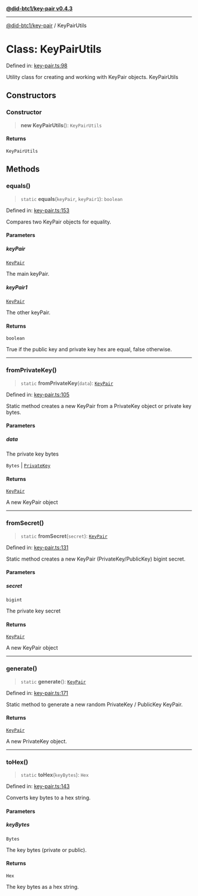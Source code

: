 [**@did-btc1/key-pair v0.4.3**](../README.md)

***

[@did-btc1/key-pair](../globals.md) / KeyPairUtils

# Class: KeyPairUtils

Defined in: [key-pair.ts:98](https://github.com/jintekc/did-btc1-js/blob/9b649231f8bcea8c1911a9bbc579d27a54fe8a3f/packages/key-pair/src/key-pair.ts#L98)

Utility class for creating and working with KeyPair objects.
 KeyPairUtils

## Constructors

### Constructor

> **new KeyPairUtils**(): `KeyPairUtils`

#### Returns

`KeyPairUtils`

## Methods

### equals()

> `static` **equals**(`keyPair`, `keyPair1`): `boolean`

Defined in: [key-pair.ts:153](https://github.com/jintekc/did-btc1-js/blob/9b649231f8bcea8c1911a9bbc579d27a54fe8a3f/packages/key-pair/src/key-pair.ts#L153)

Compares two KeyPair objects for equality.

#### Parameters

##### keyPair

[`KeyPair`](KeyPair.md)

The main keyPair.

##### keyPair1

[`KeyPair`](KeyPair.md)

The other keyPair.

#### Returns

`boolean`

True if the public key and private key hex are equal, false otherwise.

***

### fromPrivateKey()

> `static` **fromPrivateKey**(`data`): [`KeyPair`](KeyPair.md)

Defined in: [key-pair.ts:105](https://github.com/jintekc/did-btc1-js/blob/9b649231f8bcea8c1911a9bbc579d27a54fe8a3f/packages/key-pair/src/key-pair.ts#L105)

Static method creates a new KeyPair from a PrivateKey object or private key bytes.

#### Parameters

##### data

The private key bytes

`Bytes` | [`PrivateKey`](PrivateKey.md)

#### Returns

[`KeyPair`](KeyPair.md)

A new KeyPair object

***

### fromSecret()

> `static` **fromSecret**(`secret`): [`KeyPair`](KeyPair.md)

Defined in: [key-pair.ts:131](https://github.com/jintekc/did-btc1-js/blob/9b649231f8bcea8c1911a9bbc579d27a54fe8a3f/packages/key-pair/src/key-pair.ts#L131)

Static method creates a new KeyPair (PrivateKey/PublicKey) bigint secret.

#### Parameters

##### secret

`bigint`

The private key secret

#### Returns

[`KeyPair`](KeyPair.md)

A new KeyPair object

***

### generate()

> `static` **generate**(): [`KeyPair`](KeyPair.md)

Defined in: [key-pair.ts:171](https://github.com/jintekc/did-btc1-js/blob/9b649231f8bcea8c1911a9bbc579d27a54fe8a3f/packages/key-pair/src/key-pair.ts#L171)

Static method to generate a new random PrivateKey / PublicKey KeyPair.

#### Returns

[`KeyPair`](KeyPair.md)

A new PrivateKey object.

***

### toHex()

> `static` **toHex**(`keyBytes`): `Hex`

Defined in: [key-pair.ts:143](https://github.com/jintekc/did-btc1-js/blob/9b649231f8bcea8c1911a9bbc579d27a54fe8a3f/packages/key-pair/src/key-pair.ts#L143)

Converts key bytes to a hex string.

#### Parameters

##### keyBytes

`Bytes`

The key bytes (private or public).

#### Returns

`Hex`

The key bytes as a hex string.
